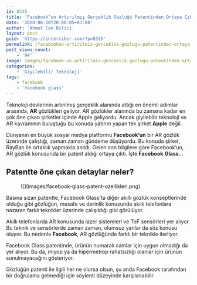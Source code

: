 ```yaml
---
id: 8335
title: 'Facebook’un Artırılmış Gerçeklik Gözlüğü Patentinden Ortaya Çıkan Detaylar'
date: '2020-06-10T20:00:05+03:00'
author: 'Ahmet Can Bilici'
layout: post
guid: 'https://intersiber.com/?p=8335'
permalink: /facebookun-artirilmis-gerceklik-gozlugu-patentinden-ortaya-cikan-detaylar/
post_views_count:
    - '94'
image: images/facebook-un-artirilmis-gerceklik-gozlugu-patentinden-ortaya-cikan-detaylar.png
categories:
    - 'Giyilebilir Teknoloji'
tags:
    - facebook
    - 'facebook glass'
---
```


Teknoloji devlerinin artırılmış gerçeklik alanında attığı en önemli adımlar arasında, **AR** gözlükleri geliyor. AR gözlükler alanında bu zamana kadar en çok öne çıkan şirketler içinde Apple geliyordu. Ancak giyilebilir teknoloji ve AR kavramının buluştuğu bu konuda yatırım yapan tek şirket **Apple** değil.

Dünyanın en büyük sosyal medya platformu **Facebook’un** bir AR gözlük üzerinde çalıştığı, zaman zaman gündeme düşüyordu. Bu konuda şirket, RayBan ile ortaklık yapmakla anıldı. Gelen son bilgilere göre Facebook’un, AR gözlük konusunda bir patent aldığı ortaya çıktı. İşte **Facebook** **Glass**…

## Patentte öne çıkan detaylar neler?

<figure class="wp-block-image size-large">![](images/facebook-glass-patent-ozellikleri.png)</figure>Basına sızan patentte, Facebook Glass’ta diğer akıllı gözlük konseptlerinde olduğu gibi gözlüğün, mesafe ve derinlik konusunda akıllı telefonlara nazaran farklı teknikler üzerinde çalışıldığı gibi görülüyor.

Akıllı telefonlarda AR konusunda lazer sistemleri ve ToF sensörleri yer alıyor. Bu teknik ve sensörlerde zaman zaman, olumsuz yanlar da söz konusu oluyor. Bu nedenle **Facebook**, AR gözlüğünde farklı bir teknikle ilerliyor.

Facebook Glass patentinde, ürünün numaralı camlar için uygun olmadığı da yer alıyor. Bu da, miyop ya da hipermetrop rahatsızlığı olanlar için ürünün sunulmayacağını gösteriyor.

Gözlüğün patenti ile ilgili her ne olursa olsun, şu anda Facebook tarafından bir doğrulama gelmediği için söylenti düzeyinde karşılanabilir.